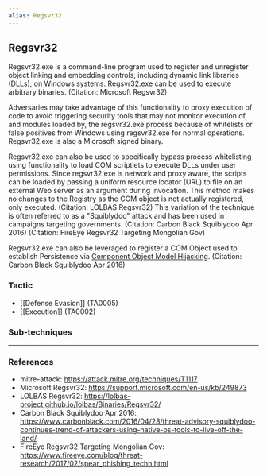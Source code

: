 ```yaml
---
alias: Regsvr32
---
```


## Regsvr32

Regsvr32.exe is a command-line program used to register and unregister object linking and embedding controls, including dynamic link libraries (DLLs), on Windows systems. Regsvr32.exe can be used to execute arbitrary binaries. (Citation: Microsoft Regsvr32)

Adversaries may take advantage of this functionality to proxy execution of code to avoid triggering security tools that may not monitor execution of, and modules loaded by, the regsvr32.exe process because of whitelists or false positives from Windows using regsvr32.exe for normal operations. Regsvr32.exe is also a Microsoft signed binary.

Regsvr32.exe can also be used to specifically bypass process whitelisting using functionality to load COM scriptlets to execute DLLs under user permissions. Since regsvr32.exe is network and proxy aware, the scripts can be loaded by passing a uniform resource locator (URL) to file on an external Web server as an argument during invocation. This method makes no changes to the Registry as the COM object is not actually registered, only executed. (Citation: LOLBAS Regsvr32) This variation of the technique is often referred to as a "Squiblydoo" attack and has been used in campaigns targeting governments. (Citation: Carbon Black Squiblydoo Apr 2016) (Citation: FireEye Regsvr32 Targeting Mongolian Gov)

Regsvr32.exe can also be leveraged to register a COM Object used to establish Persistence via [Component Object Model Hijacking](https://attack.mitre.org/techniques/T1122). (Citation: Carbon Black Squiblydoo Apr 2016)


### Tactic

- [[Defense Evasion]] (TA0005)
- [[Execution]] (TA0002)

### Sub-techniques


---
### References

- mitre-attack: https://attack.mitre.org/techniques/T1117
- Microsoft Regsvr32: https://support.microsoft.com/en-us/kb/249873
- LOLBAS Regsvr32: https://lolbas-project.github.io/lolbas/Binaries/Regsvr32/
- Carbon Black Squiblydoo Apr 2016: https://www.carbonblack.com/2016/04/28/threat-advisory-squiblydoo-continues-trend-of-attackers-using-native-os-tools-to-live-off-the-land/
- FireEye Regsvr32 Targeting Mongolian Gov: https://www.fireeye.com/blog/threat-research/2017/02/spear_phishing_techn.html
